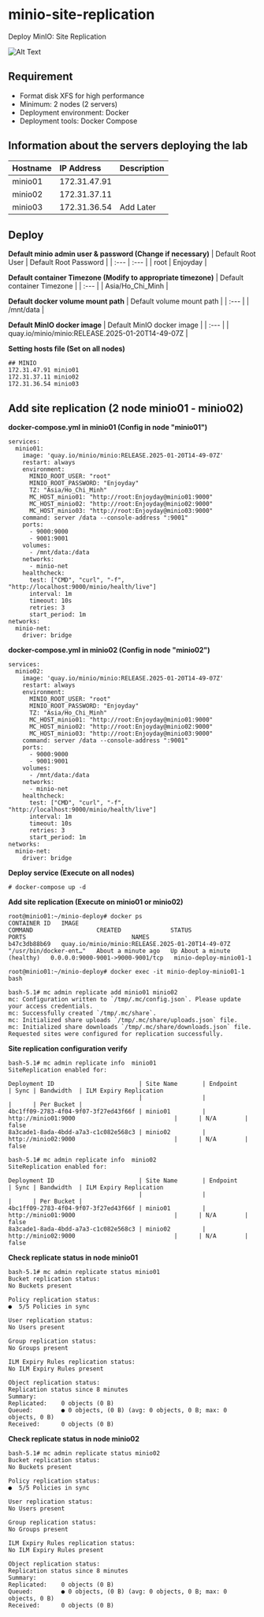 # minio-site-replication
Deploy MinIO: Site Replication

![Alt Text](site-replicate-diagram.png)

## Requirement
- Format disk XFS for high performance
- Minimum: 2 nodes (2 servers)
- Deployment environment: Docker
- Deployment tools: Docker Compose


## Information about the servers deploying the lab

| Hostname | IP Address | Description |
| :--- | :--- | :--- |
| minio01 | 172.31.47.91 | |
| minio02 | 172.31.37.11 | |
| minio03 | 172.31.36.54 | Add Later |

## Deploy
**Default minio admin user & password (Change if necessary)**
| Default Root User | Default Root Password |
| :--- | :--- |
| root | Enjoyday |

**Default container Timezone (Modify to appropriate timezone)**
| Default container Timezone |
| :--- |
| Asia/Ho_Chi_Minh |

**Default docker volume mount path**
| Default volume mount path |
| :--- |
| /mnt/data | 

**Default MinIO docker image**
| Default MinIO docker image |
| :--- |
| quay.io/minio/minio:RELEASE.2025-01-20T14-49-07Z |

**Setting hosts file (Set on all nodes)**
```
## MINIO
172.31.47.91 minio01 
172.31.37.11 minio02 
172.31.36.54 minio03
```

## Add site replication (2 node minio01 - minio02)
**docker-compose.yml in minio01 (Config in node "minio01")**
```
services:
  minio01:
    image: 'quay.io/minio/minio:RELEASE.2025-01-20T14-49-07Z'
    restart: always
    environment:
      MINIO_ROOT_USER: "root"
      MINIO_ROOT_PASSWORD: "Enjoyday"
      TZ: "Asia/Ho_Chi_Minh"
      MC_HOST_minio01: "http://root:Enjoyday@minio01:9000"
      MC_HOST_minio02: "http://root:Enjoyday@minio02:9000"
      MC_HOST_minio03: "http://root:Enjoyday@minio03:9000"
    command: server /data --console-address ":9001"
    ports:
      - 9000:9000
      - 9001:9001
    volumes:
      - /mnt/data:/data
    networks:
      - minio-net
    healthcheck:
      test: ["CMD", "curl", "-f", "http://localhost:9000/minio/health/live"]
      interval: 1m
      timeout: 10s
      retries: 3
      start_period: 1m
networks:
  minio-net:
    driver: bridge
```

**docker-compose.yml in minio02 (Config in node "minio02")**
```
services:
  minio02:
    image: 'quay.io/minio/minio:RELEASE.2025-01-20T14-49-07Z'
    restart: always
    environment:
      MINIO_ROOT_USER: "root"
      MINIO_ROOT_PASSWORD: "Enjoyday"
      TZ: "Asia/Ho_Chi_Minh"
      MC_HOST_minio01: "http://root:Enjoyday@minio01:9000"
      MC_HOST_minio02: "http://root:Enjoyday@minio02:9000"
      MC_HOST_minio03: "http://root:Enjoyday@minio03:9000"
    command: server /data --console-address ":9001"
    ports:
      - 9000:9000
      - 9001:9001
    volumes:
      - /mnt/data:/data
    networks:
      - minio-net
    healthcheck:
      test: ["CMD", "curl", "-f", "http://localhost:9000/minio/health/live"]
      interval: 1m
      timeout: 10s
      retries: 3
      start_period: 1m
networks:
  minio-net:
    driver: bridge
```

**Deploy service (Execute on all nodes)**
```
# docker-compose up -d
```

**Add site replication (Execute on minio01 or minio02)**
```
root@minio01:~/minio-deploy# docker ps
CONTAINER ID   IMAGE                                              COMMAND                  CREATED              STATUS                        PORTS                              NAMES
b47c3db88b69   quay.io/minio/minio:RELEASE.2025-01-20T14-49-07Z   "/usr/bin/docker-ent…"   About a minute ago   Up About a minute (healthy)   0.0.0.0:9000-9001->9000-9001/tcp   minio-deploy-minio01-1
```
```
root@minio01:~/minio-deploy# docker exec -it minio-deploy-minio01-1 bash
```
```
bash-5.1# mc admin replicate add minio01 minio02
mc: Configuration written to `/tmp/.mc/config.json`. Please update your access credentials.
mc: Successfully created `/tmp/.mc/share`.
mc: Initialized share uploads `/tmp/.mc/share/uploads.json` file.
mc: Initialized share downloads `/tmp/.mc/share/downloads.json` file.
Requested sites were configured for replication successfully.
```
**Site replication configuration verify**
```
bash-5.1# mc admin replicate info  minio01
SiteReplication enabled for:

Deployment ID                        | Site Name       | Endpoint                                       | Sync | Bandwidth  | ILM Expiry Replication   
                                     |                 |                                                |      | Per Bucket |                          
4bc1ff09-2783-4f04-9f07-3f27ed43f66f | minio01         | http://minio01:9000                            |      | N/A        | false                    
8a3cade1-8ada-4bdd-a7a3-c1c082e568c3 | minio02         | http://minio02:9000                            |      | N/A        | false                    
```
```
bash-5.1# mc admin replicate info  minio02
SiteReplication enabled for:

Deployment ID                        | Site Name       | Endpoint                                       | Sync | Bandwidth  | ILM Expiry Replication   
                                     |                 |                                                |      | Per Bucket |                          
4bc1ff09-2783-4f04-9f07-3f27ed43f66f | minio01         | http://minio01:9000                            |      | N/A        | false                    
8a3cade1-8ada-4bdd-a7a3-c1c082e568c3 | minio02         | http://minio02:9000                            |      | N/A        | false                    
```
**Check replicate status in node minio01**
```
bash-5.1# mc admin replicate status minio01
Bucket replication status:
No Buckets present

Policy replication status:
●  5/5 Policies in sync

User replication status:
No Users present

Group replication status:
No Groups present

ILM Expiry Rules replication status:
No ILM Expiry Rules present

Object replication status:
Replication status since 8 minutes 
Summary:
Replicated:    0 objects (0 B)
Queued:        ● 0 objects, (0 B) (avg: 0 objects, 0 B; max: 0 objects, 0 B)
Received:      0 objects (0 B)
```
**Check replicate status in node minio02**
```
bash-5.1# mc admin replicate status minio02
Bucket replication status:
No Buckets present

Policy replication status:
●  5/5 Policies in sync

User replication status:
No Users present

Group replication status:
No Groups present

ILM Expiry Rules replication status:
No ILM Expiry Rules present

Object replication status:
Replication status since 8 minutes 
Summary:
Replicated:    0 objects (0 B)
Queued:        ● 0 objects, (0 B) (avg: 0 objects, 0 B; max: 0 objects, 0 B)
Received:      0 objects (0 B)
```
